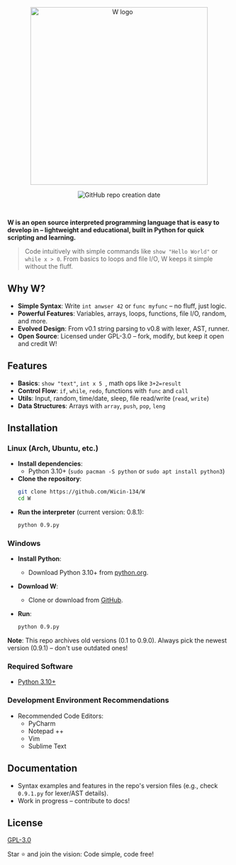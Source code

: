 <p align="center">
  <img src="https://raw.githubusercontent.com/Wicin-134/W/refs/heads/main/w%20logo.png" width="400px" alt="W logo">
</p>
<p align="center">
  <img src="https://img.shields.io/badge/created-2025-brightgreen?style=for-the-badge" alt="GitHub repo creation date">
</p>
<br>

**W is an open source interpreted programming language that is easy to develop in – lightweight and educational, built in Python for quick scripting and learning.**

> Code intuitively with simple commands like `show "Hello World"` or `while x > 0`. From basics to loops and file I/O, W keeps it simple without the fluff.

## Why W?
- **Simple Syntax**: Write `int anwser 42` or `func myfunc` – no fluff, just logic.
- **Powerful Features**: Variables, arrays, loops, functions, file I/O, random, and more.
- **Evolved Design**: From v0.1 string parsing to v0.8 with lexer, AST, runner.
- **Open Source**: Licensed under GPL-3.0 – fork, modify, but keep it open and credit W!

## Features
- **Basics**: `show "text"`, `int x 5 `, math ops like `3+2=result`
- **Control Flow**: `if`, `while`, `redo`, functions with `func` and `call`
- **Utils**: Input, random, time/date, sleep, file read/write (`read`, `write`)
- **Data Structures**: Arrays with `array`, `push`, `pop`, `leng`

## Installation

### Linux (Arch, Ubuntu, etc.)
- **Install dependencies**:
  - Python 3.10+ (`sudo pacman -S python` or `sudo apt install python3`)
- **Clone the repository**:
  ```bash
  git clone https://github.com/Wicin-134/W
  cd W
  ```
- **Run the interpreter** (current version: 0.8.1):
  ```bash
  python 0.9.py 
  ```
 

### Windows
- **Install Python**:
  - Download Python 3.10+ from [python.org](https://www.python.org/downloads/).

- **Download W**:
  - Clone or download from [GitHub](https://github.com/Wicin-134/W).
- **Run**:
  ```bash
  python 0.9.py 
  ```

**Note**: This repo archives old versions (0.1 to 0.9.0). Always pick the newest version (0.9.1) – don't use outdated ones!



### Required Software
- [Python 3.10+](https://www.python.org/downloads/)

### Development Environment Recommendations
- Recommended Code Editors:
  - PyCharm
  - Notepad ++
  - Vim
  - Sublime Text


## Documentation
- Syntax examples and features in the repo's version files (e.g., check `0.9.1.py` for lexer/AST details).
- Work in progress – contribute to docs!



## License
[GPL-3.0](LICENSE)

Star ⭐ and join the vision: Code simple, code free! 
